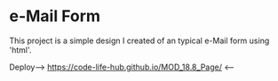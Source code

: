 
# e-Mail Form

This project is a simple design I created of an typical e-Mail form using 'html'.

Deploy--> https://code-life-hub.github.io/MOD_18.8_Page/ <--